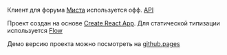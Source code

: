 Клиент для форума [Миста](https;//www.forum.mista.ru)
используется офф. [API](https://wiki.mista.ru/doku.php?id=life:forum:ajax-api)

Проект создан на основе [Create React App](https://github.com/facebookincubator/create-react-app).
Для статической типизации используется [Flow](https://flowtype.org/)

Демо версию проекта можно посмотреть на [github.pages](https://a-sitnikov.github.io/react.mista/)